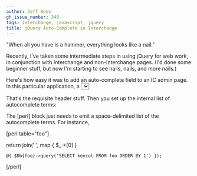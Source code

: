 ```yaml
---
author: Jeff Boes
gh_issue_number: 348
tags: interchange, javascript, jquery
title: jQuery Auto-Complete in Interchange
---
```




"When all you have is a hammer, everything looks like a nail."

Recently, I've taken some intermediate steps in using jQuery for web work,
in conjunction with Interchange and non-Interchange pages. (I'd done some
beginner stuff, but now I'm starting to see nails, nails, and more nails.)

Here's how easy it was to add an auto-complete field to an IC admin page.
In this particular application, a <select> box would have been rather unwieldy, as there were 400+ values that could be displayed.

<script src="//ajax.googleapis.com/ajax/libs/jquery/1.4.2/jquery.min.js"
type="text/javascript"></script>

<script type="text/javascript" src="http://dev.jquery.com/view/trunk/plugins/autocomplete/lib/jquery.bgiframe.min.js"></script>

<script type="text/javascript" src="http://dev.jquery.com/view/trunk/plugins/autocomplete/lib/jquery.dimensions.js"></script>

<script type="text/javascript" src="http://dev.jquery.com/view/trunk/plugins/autocomplete/jquery.autocomplete.js"></script>

That's the requisite header stuff. Then you set up the internal list of
autocomplete terms:

<script type="text/javascript">

    $('document').ready(function(){

        var auto_list = "[perl]...[/perl]".split(" ");

        $('input[name="auto_field"]').autocomplete(auto_list);

    });

</script>

The [perl] block just needs to emit a space-delimited list of the autocomplete terms. For instance,

[perl table="foo"]

  return join(' ', map { $_->[0] }

    @{ $Db{foo}->query('SELECT keycol FROM foo ORDER BY 1') });

[/perl]

